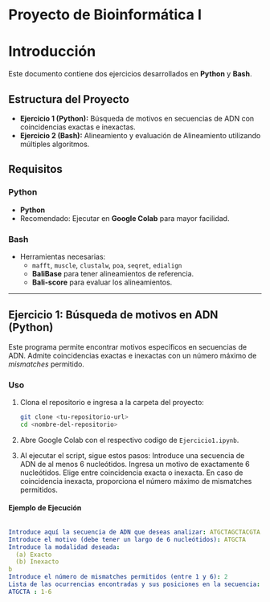 # Proyecto de Bioinformática I

# Introducción

Este documento contiene dos ejercicios desarrollados en **Python** y **Bash**.

## Estructura del Proyecto

- **Ejercicio 1 (Python):** Búsqueda de motivos en secuencias de ADN con coincidencias exactas e inexactas.  
- **Ejercicio 2 (Bash):** Alineamiento y evaluación de Alineamiento utilizando múltiples algoritmos.

## Requisitos

### Python  
- **Python**  
- Recomendado: Ejecutar en **Google Colab** para mayor facilidad.  

### Bash  
- Herramientas necesarias:  
  - `mafft`, `muscle`, `clustalw`, `poa`, `seqret`, `edialign`
  - **BaliBase** para tener alineamientos de referencia.  
  - **Bali-score** para evaluar los alineamientos.

---

## Ejercicio 1: Búsqueda de motivos en ADN (Python)

Este programa permite encontrar motivos específicos en secuencias de ADN. Admite coincidencias exactas e inexactas con un número máximo de *mismatches* permitido.

### Uso  

1. Clona el repositorio e ingresa a la carpeta del proyecto:
   ```bash
   git clone <tu-repositorio-url>
   cd <nombre-del-repositorio>
   ```
2. Abre Google Colab con el respectivo codigo de `Ejercicio1.ipynb`.

3.  Al ejecutar el script, sigue estos pasos:
        Introduce una secuencia de ADN de al menos 6 nucleótidos.
        Ingresa un motivo de exactamente 6 nucleótidos.
        Elige entre coincidencia exacta o inexacta.
        En caso de coincidencia inexacta, proporciona el número máximo de mismatches permitidos.

#### Ejemplo de Ejecución

```yaml

Introduce aquí la secuencia de ADN que deseas analizar: ATGCTAGCTACGTA  
Introduce el motivo (debe tener un largo de 6 nucleótidos): ATGCTA  
Introduce la modalidad deseada:
  (a) Exacto
  (b) Inexacto
b
Introduce el número de mismatches permitidos (entre 1 y 6): 2
Lista de las ocurrencias encontradas y sus posiciones en la secuencia:
ATGCTA : 1-6
```

